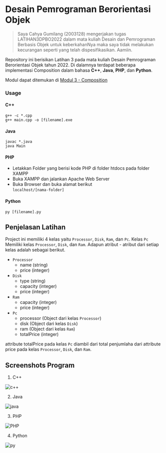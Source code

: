 # Desain Pemrograman Berorientasi Objek

>Saya Cahya Gumilang (2003128) mengerjakan tugas LATIHAN3DPBO2022 dalam mata kuliah Desain dan Pemrograman Berbasis Objek untuk keberkahanNya maka saya tidak melakukan kecurangan seperti yang telah dispesifikasikan. Aamiin.

Repository ini berisikan Latihan 3 pada mata kuliah Desain Pemrograman Berorientasi Objek tahun 2022. Di dalamnya terdapat beberapa implementasi Composition dalam bahasa  **C++**, **Java**, **PHP**, dan **Python**.

Modul dapat ditemukan di [Modul 3 - Composition](https://docs.google.com/document/d/1MIWVuyELNlAHzQQZp-9iOnOIrka_som8/edit)

### Usage

#### C++
```
g++ -c *.cpp
g++ main.cpp -o [filename].exe
```

#### Java
```
javac *.java
java Main
```

#### PHP
- Letakkan Folder yang berisi kode PHP di folder htdocs pada folder XAMPP
- Buka XAMPP dan jalankan Apache Web Server
- Buka Browser dan buka alamat berikut<br>
```localhost/[nama-folder]```

#### Python
```
py [filename].py
```

## Penjelasan Latihan
Project ini memiliki 4 kelas yaitu `Processor`, `Disk`, `Ram`, dan `Pc`. Kelas `Pc` Memiliki kelas `Processor`, `Disk`, dan `Ram`. Adapun atribut - atribut dari setiap kelas adalah sebagai berikut.
- `Processor`
    - name  (string)
    - price  (integer)
- `Disk`
    - type (string) 
    - capacity (integer)
    - price (integer)
- `Ram`
    - capacity (integer) 
    - price (integer)
- `Pc`
    - processor (Object dari kelas `Processor`)
    - disk (Object dari kelas `Disk`)
    - ram (Object dari kelas `Ram`)
    - totalPrice (integer)

attribute totalPrice pada kelas `Pc` diambil dari total penjumlaha dari attribute price pada kelas `Processor`, `Disk`, dan `Ram`.

## Screenshots Program
1. C++

![c++](/screenshots/cpp.png)

2. Java

![java](/screenshots/Java.png)

3. PHP

![PHP](/screenshots/php.png)

4. Python

![py](/screenshots/py.png)